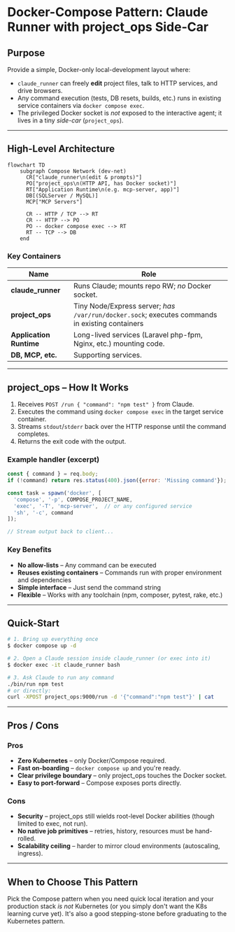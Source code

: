 # Docker-Compose Pattern: Claude Runner with project_ops Side-Car

## Purpose
Provide a simple, Docker-only local-development layout where:

* `claude_runner` can freely **edit** project files, talk to HTTP services, and drive browsers.
* Any command execution (tests, DB resets, builds, etc.) runs in existing service containers via `docker compose exec`.
* The privileged Docker socket is _not_ exposed to the interactive agent; it lives in a tiny _side-car_ (`project_ops`).

---

## High-Level Architecture

```mermaid
flowchart TD
    subgraph Compose Network (dev-net)
      CR["claude_runner\n(edit & prompts)"]
      PO["project_ops\n(HTTP API, has Docker socket)"]
      RT["Application Runtime\n(e.g. mcp-server, app)"]
      DB[(SQLServer / MySQL)]
      MCP["MCP Servers"]

      CR -- HTTP / TCP --> RT
      CR -- HTTP --> PO
      PO -- docker compose exec --> RT
      RT -- TCP --> DB
    end
```

### Key Containers

| Name            | Role                                                                           |
|-----------------|---------------------------------------------------------------------------------|
| **claude_runner** | Runs Claude; mounts repo RW; _no_ Docker socket.                              |
| **project_ops**  | Tiny Node/Express server; _has_ `/var/run/docker.sock`; executes commands in existing containers |
| **Application Runtime** | Long-lived services (Laravel php-fpm, Nginx, etc.) mounting code.        |
| **DB, MCP, etc.** | Supporting services.                                                          |

---

## project_ops – How It Works

1. Receives `POST /run { "command": "npm test" }` from Claude.
2. Executes the command using `docker compose exec` in the target service container.
3. Streams `stdout`/`stderr` back over the HTTP response until the command completes.
4. Returns the exit code with the output.

### Example handler (excerpt)
```js
const { command } = req.body;
if (!command) return res.status(400).json({error: 'Missing command'});

const task = spawn('docker', [
  'compose', '-p', COMPOSE_PROJECT_NAME,
  'exec', '-T', 'mcp-server',  // or any configured service
  'sh', '-c', command
]);

// Stream output back to client...
```

### Key Benefits
- **No allow-lists** – Any command can be executed
- **Reuses existing containers** – Commands run with proper environment and dependencies
- **Simple interface** – Just send the command string
- **Flexible** – Works with any toolchain (npm, composer, pytest, rake, etc.)

---

## Quick-Start

```bash
# 1. Bring up everything once
$ docker compose up -d

# 2. Open a Claude session inside claude_runner (or exec into it)
$ docker exec -it claude_runner bash

# 3. Ask Claude to run any command
./bin/run npm test
# or directly:
curl -XPOST project_ops:9000/run -d '{"command":"npm test"}' | cat
```

---

## Pros / Cons

### Pros
* **Zero Kubernetes** – only Docker/Compose required.
* **Fast on-boarding** – `docker compose up` and you're ready.
* **Clear privilege boundary** – only project_ops touches the Docker socket.
* **Easy to port-forward** – Compose exposes ports directly.

### Cons
* **Security** – project_ops still wields root-level Docker abilities (though limited to exec, not run).
* **No native job primitives** – retries, history, resources must be hand-rolled.
* **Scalability ceiling** – harder to mirror cloud environments (autoscaling, ingress).

---

## When to Choose This Pattern

Pick the Compose pattern when you need quick local iteration and your production stack _is not_ Kubernetes (or you simply don't want the K8s learning curve yet).  It's also a good stepping-stone before graduating to the Kubernetes pattern. 
